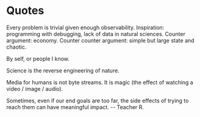 # Quotes

Every problem is trivial given enough observability. Inspiration: programming with debugging, lack of data in natural sciences. Counter argument: economy. Counter counter argument: simple but large state and chaotic.

By self, or people I know.

Science is the reverse engineering of nature.

Media for humans is not byte streams. It is magic (the effect of watching a video / image / audio).

Sometimes, even if our end goals are too far, the side effects of trying to reach them can have meaningful impact. -- Teacher R.
